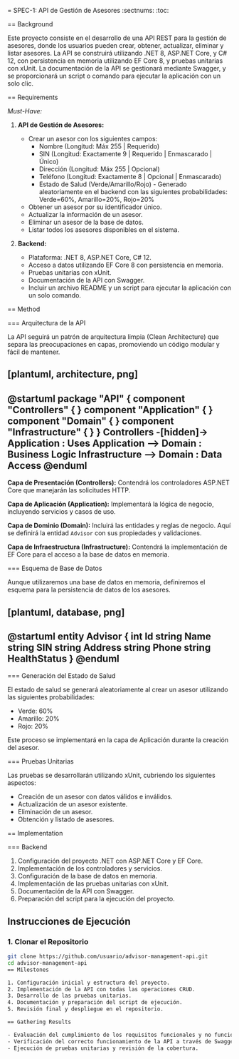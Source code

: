 = SPEC-1: API de Gestión de Asesores 
:sectnums:
:toc:


== Background

Este proyecto consiste en el desarrollo de una API REST para la gestión de asesores, donde los usuarios pueden crear, obtener, actualizar, eliminar y listar asesores. La API se construirá utilizando .NET 8, ASP.NET Core, y C# 12, con persistencia en memoria utilizando EF Core 8, y pruebas unitarias con xUnit. La documentación de la API se gestionará mediante Swagger, y se proporcionará un script o comando para ejecutar la aplicación con un solo clic.

== Requirements

*Must-Have:*

1. **API de Gestión de Asesores:**
   - Crear un asesor con los siguientes campos:
     - Nombre (Longitud: Máx 255 | Requerido)
     - SIN (Longitud: Exactamente 9 | Requerido | Enmascarado | Único)
     - Dirección (Longitud: Máx 255 | Opcional)
     - Teléfono (Longitud: Exactamente 8 | Opcional | Enmascarado)
     - Estado de Salud (Verde/Amarillo/Rojo) - Generado aleatoriamente en el backend con las siguientes probabilidades: Verde=60%, Amarillo=20%, Rojo=20%
   - Obtener un asesor por su identificador único.
   - Actualizar la información de un asesor.
   - Eliminar un asesor de la base de datos.
   - Listar todos los asesores disponibles en el sistema.

2. **Backend:**
   - Plataforma: .NET 8, ASP.NET Core, C# 12.
   - Acceso a datos utilizando EF Core 8 con persistencia en memoria.
   - Pruebas unitarias con xUnit.
   - Documentación de la API con Swagger.
   - Incluir un archivo README y un script para ejecutar la aplicación con un solo comando.

== Method

=== Arquitectura de la API

La API seguirá un patrón de arquitectura limpia (Clean Architecture) que separa las preocupaciones en capas, promoviendo un código modular y fácil de mantener.

[plantuml, architecture, png]
----
@startuml
    package "API" {
        component "Controllers" {
        }
        component "Application" {
        }
        component "Domain" {
        }
        component "Infrastructure" {
        }
    }
    Controllers -[hidden]-> Application : Uses
    Application --> Domain : Business Logic
    Infrastructure --> Domain : Data Access
@enduml
----

**Capa de Presentación (Controllers):** Contendrá los controladores ASP.NET Core que manejarán las solicitudes HTTP.

**Capa de Aplicación (Application):** Implementará la lógica de negocio, incluyendo servicios y casos de uso.

**Capa de Dominio (Domain):** Incluirá las entidades y reglas de negocio. Aquí se definirá la entidad `Advisor` con sus propiedades y validaciones.

**Capa de Infraestructura (Infrastructure):** Contendrá la implementación de EF Core para el acceso a la base de datos en memoria.

=== Esquema de Base de Datos

Aunque utilizaremos una base de datos en memoria, definiremos el esquema para la persistencia de datos de los asesores.

[plantuml, database, png]
----
@startuml
entity Advisor {
    int Id
    string Name
    string SIN
    string Address
    string Phone
    string HealthStatus
}
@enduml
----

=== Generación del Estado de Salud

El estado de salud se generará aleatoriamente al crear un asesor utilizando las siguientes probabilidades:

- Verde: 60%
- Amarillo: 20%
- Rojo: 20%

Este proceso se implementará en la capa de Aplicación durante la creación del asesor.

=== Pruebas Unitarias

Las pruebas se desarrollarán utilizando xUnit, cubriendo los siguientes aspectos:

- Creación de un asesor con datos válidos e inválidos.
- Actualización de un asesor existente.
- Eliminación de un asesor.
- Obtención y listado de asesores.

== Implementation

=== Backend

1. Configuración del proyecto .NET con ASP.NET Core y EF Core.
2. Implementación de los controladores y servicios.
3. Configuración de la base de datos en memoria.
4. Implementación de las pruebas unitarias con xUnit.
5. Documentación de la API con Swagger.
6. Preparación del script para la ejecución del proyecto.

## Instrucciones de Ejecución

### 1. Clonar el Repositorio

```bash
git clone https://github.com/usuario/advisor-management-api.git
cd advisor-management-api
== Milestones

1. Configuración inicial y estructura del proyecto.
2. Implementación de la API con todas las operaciones CRUD.
3. Desarrollo de las pruebas unitarias.
4. Documentación y preparación del script de ejecución.
5. Revisión final y despliegue en el repositorio.

== Gathering Results

- Evaluación del cumplimiento de los requisitos funcionales y no funcionales.
- Verificación del correcto funcionamiento de la API a través de Swagger.
- Ejecución de pruebas unitarias y revisión de la cobertura.

